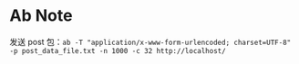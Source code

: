 # Ab Note

发送 post 包：`ab -T "application/x-www-form-urlencoded; charset=UTF-8" -p post_data_file.txt -n 1000 -c 32 http://localhost/`